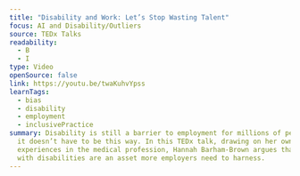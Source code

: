 ```yaml
---
title: "Disability and Work: Let’s Stop Wasting Talent"
focus: AI and Disability/Outliers
source: TEDx Talks
readability:
  - B
  - I
type: Video
openSource: false
link: https://youtu.be/twaKuhvYpss
learnTags:
  - bias
  - disability
  - employment
  - inclusivePractice
summary: Disability is still a barrier to employment for millions of people, but
  it doesn’t have to be this way. In this TEDx talk, drawing on her own
  experiences in the medical profession, Hannah Barham-Brown argues that people
  with disabilities are an asset more employers need to harness.
---
```

